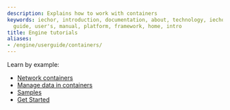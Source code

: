 ```yaml
---
description: Explains how to work with containers
keywords: iechor, introduction, documentation, about, technology, iechor.io, user,
  guide, user's, manual, platform, framework, home, intro
title: Engine tutorials
aliases:
- /engine/userguide/containers/
---
```


Learn by example:

* [Network containers](networkingcontainers.md)
* [Manage data in containers](../../storage/volumes.md)
* [Samples](../../samples/index.md)
* [Get Started](../../get-started/index.md)
